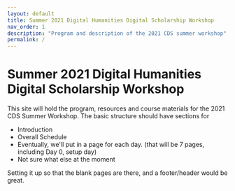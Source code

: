 ```yaml
---
layout: default
title: Summer 2021 Digital Humanities Digital Scholarship Workshop
nav_order: 1
description: "Program and description of the 2021 CDS summer workshop"
permalink: /
---
```

# Summer 2021 Digital Humanities Digital Scholarship Workshop

This site will hold the program, resources and course materials for the 2021 CDS Summer Workshop. The basic structure should have sections for
* Introduction
* Overall Schedule
* Eventually, we'll put in a page for each day. (that will be 7 pages, including Day 0, setup day)
* Not sure what else at the moment

Setting it up so that the blank pages are there, and a footer/header would be great. 

 

